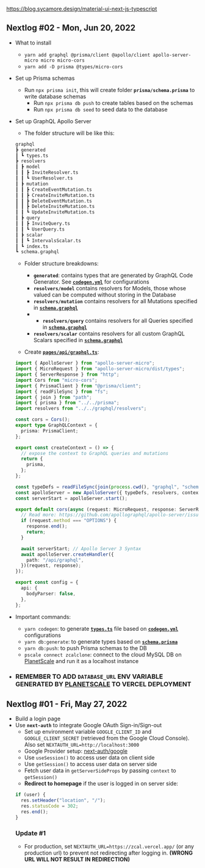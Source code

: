 https://blog.sycamore.design/material-ui-next-js-typescript

## Nextlog #02 - Mon, Jun 20, 2022

- What to install
  - `yarn add graphql @prisma/client @apollo/client apollo-server-micro micro micro-cors`
  - `yarn add -D prisma @types/micro-cors`
- Set up Prisma schemas
  - Run `npx prisma init`, this will create folder **`prisma/schema.prisma`** to write database schemas
    - Run `npx prisma db push` to create tables based on the schemas
    - Run `npx prisma db seed` to seed data to the database
- Set up GraphQL Apollo Server

  - The folder structure will be like this:

  ```bash
  graphql
  ┣ generated
  ┃ ┗ types.ts
  ┣ resolvers
  ┃ ┣ model
  ┃ ┃ ┣ InviteResolver.ts
  ┃ ┃ ┗ UserResolver.ts
  ┃ ┣ mutation
  ┃ ┃ ┣ CreateEventMutation.ts
  ┃ ┃ ┣ CreateInviteMutation.ts
  ┃ ┃ ┣ DeleteEventMutation.ts
  ┃ ┃ ┣ DeleteInviteMutation.ts
  ┃ ┃ ┗ UpdateInviteMutation.ts
  ┃ ┣ query
  ┃ ┃ ┣ InviteQuery.ts
  ┃ ┃ ┗ UserQuery.ts
  ┃ ┣ scalar
  ┃ ┃ ┗ IntervalsScalar.ts
  ┃ ┗ index.ts
  ┗ schema.graphql
  ```

  - Folder structure breakdowns:

    - **`generated`**: contains types that are generated by GraphQL Code Generator. See **[`codegen.yml`](./codegen.yml)** for configurations
    - **`resolvers/model`** contains resolvers for Models, those whose valued can be computed without storing in the Database
    - **`resolvers/mutation`** contains resolvers for all Mutations specified in **[`schema.graphql`](./graphql/schema.graphql)**
    - - **`resolvers/query`** contains resolvers for all Queries specified in **[`schema.graphql`](./graphql/schema.graphql)**
    - **`resolvers/scalar`** contains resolvers for all custom GraphQL Scalars specified in **[`schema.graphql`](./graphql/schema.graphql)**

  - Create **[`pages/api/graphql.ts`](./pages/api/graphql.ts)**:

  ```typescript
  import { ApolloServer } from "apollo-server-micro";
  import { MicroRequest } from "apollo-server-micro/dist/types";
  import { ServerResponse } from "http";
  import Cors from "micro-cors";
  import { PrismaClient } from "@prisma/client";
  import { readFileSync } from "fs";
  import { join } from "path";
  import { prisma } from "../../prisma";
  import resolvers from "../../graphql/resolvers";

  const cors = Cors();
  export type GraphQLContext = {
    prisma: PrismaClient;
  };

  export const createContext = () => {
    // expose the context to GraphQL queries and mutations
    return {
      prisma,
    };
  };

  const typeDefs = readFileSync(join(process.cwd(), "graphql", "schema.graphql"), "utf-8");
  const apolloServer = new ApolloServer({ typeDefs, resolvers, context: createContext() });
  const serverStart = apolloServer.start();

  export default cors(async (request: MicroRequest, response: ServerResponse) => {
    // Read more: https://github.com/apollographql/apollo-server/issues/2473
    if (request.method === "OPTIONS") {
      response.end();
      return;
    }

    await serverStart; // Apollo Server 3 Syntax
    await apolloServer.createHandler({
      path: "/api/graphql",
    })(request, response);
  });

  export const config = {
    api: {
      bodyParser: false,
    },
  };
  ```

- Important commands:

  - `yarn codegen`: to generate **[`types.ts`](./graphql/generated/types.ts)** file based on **[`codegen.yml`](./codegen.yml)** configurations
  - `yarn db:generate`: to generate types based on **[`schema.prisma`](./prisma/schema.prisma)**
  - `yarn db:push`: to push Prisma schemas to the DB
  - `pscale connect zcalclone`: connect to the cloud MySQL DB on [PlanetScale](https://planetscale.com/) and run it as a localhost instance

- ### REMEMBER TO ADD `DATABASE_URL` ENV VARIABLE GENERATED BY [PLANETSCALE](https://planetscale.com/) TO VERCEL DEPLOYMENT

## Nextlog #01 - Fri, May 27, 2022

- Build a login page
- Use **`next-auth`** to integrate Google OAuth Sign-in/Sign-out
  - Set up environment variable `GOOGLE_CLIENT_ID` and `GOOGLE_CLIENT_SECRET` (retrieved from the Google Cloud Console). Also set `NEXTAUTH_URL=http://localhost:3000`
  - Google Provider setup: [next-auth/google](https://next-auth.js.org/providers/google)
  - Use `useSession()` to access user data on client side
  - Use `getSession()` to access user data on server side
  - Fetch user data in `getServerSideProps` by passing `context` to `getSession()`
  - **Redirect to homepage** if the user is logged in on server side:
  ```typescript
  if (user) {
    res.setHeader("location", "/");
    res.statusCode = 302;
    res.end();
  }
  ```
  ### Update #1
  - For production, set `NEXTAUTH_URL=https://zcal.vercel.app/` (or any production url) to prevent not redirecting after logging in. **(WRONG URL WILL NOT RESULT IN REDIRECTION)**
